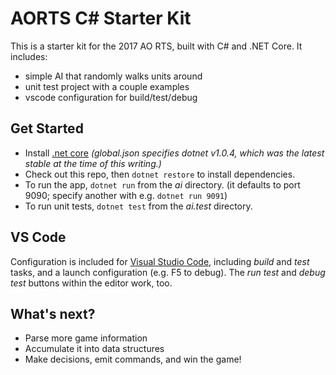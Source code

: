 # AORTS C# Starter Kit

This is a starter kit for the 2017 AO RTS, built with C# and .NET Core. It includes:

 - simple AI that randomly walks units around
 - unit test project with a couple examples
 - vscode configuration for build/test/debug

## Get Started

- Install [.net core](https://www.microsoft.com/net/core) _(global.json specifies dotnet v1.0.4, which was the latest stable at the time of this writing.)_
- Check out this repo, then `dotnet restore` to install dependencies.
- To run the app, `dotnet run` from the _ai_ directory. (it defaults to port 9090; specify another with e.g. `dotnet run 9091`)
- To run unit tests, `dotnet test` from the _ai.test_ directory.

## VS Code

Configuration is included for [Visual Studio Code](https://code.visualstudio.com/), including _build_ and _test_ tasks, and a launch configuration (e.g. F5 to debug). The _run test_ and _debug test_ buttons within the editor work, too.

## What's next?

- Parse more game information
- Accumulate it into data structures
- Make decisions, emit commands, and win the game!
